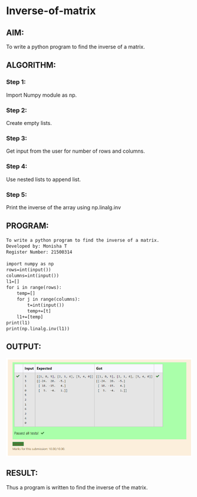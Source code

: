 # Inverse-of-matrix

## AIM:
To write a python program to find the inverse of a matrix.

## ALGORITHM:
### Step 1:
Import Numpy module as np.

### Step 2:
Create empty lists.

### Step 3:
Get input from the user for number of rows and columns.

### Step 4:
Use nested lists to append list.

### Step 5:
Print the inverse of the array using np.linalg.inv


## PROGRAM:
```
To write a python program to find the inverse of a matrix.
Developed by: Monisha T
Register Number: 21500314

import numpy as np
rows=int(input())
columns=int(input())
l1=[]
for i in range(rows):
    temp=[]
    for j in range(columns):
        t=int(input())
        temp+=[t]
    l1+=[temp]
print(l1)
print(np.linalg.inv(l1))
```

## OUTPUT:
![output](./output1.png)

## RESULT:
Thus a program is written to find the inverse of the matrix.
